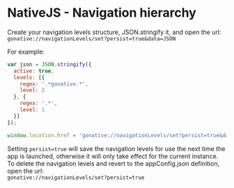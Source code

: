 # NativeJS - Navigation hierarchy

Create your navigation levels structure, JSON.stringify it, and open the url:  
`gonative://navigationLevels/set?persist=true&data=JSON`

For example:

```javascript
var json = JSON.stringify({
  active: true,
  levels: [{
    regex: '.*gonative.*',
    level: 2
  }, {
    regex: '.*',
    level: 1
  }]
});

window.location.href = 'gonative://navigationLevels/set?persist=true&data=' + encodeURIComponent(json);
```

Setting `persist=true` will save the navigation levels for use the next time the app is launched, otherwise it will only take effect for the current instance. To delete the navigation levels and revert to the appConfig.json definition, open the url:  
`gonative://navigationLevels/set?persist=true`

